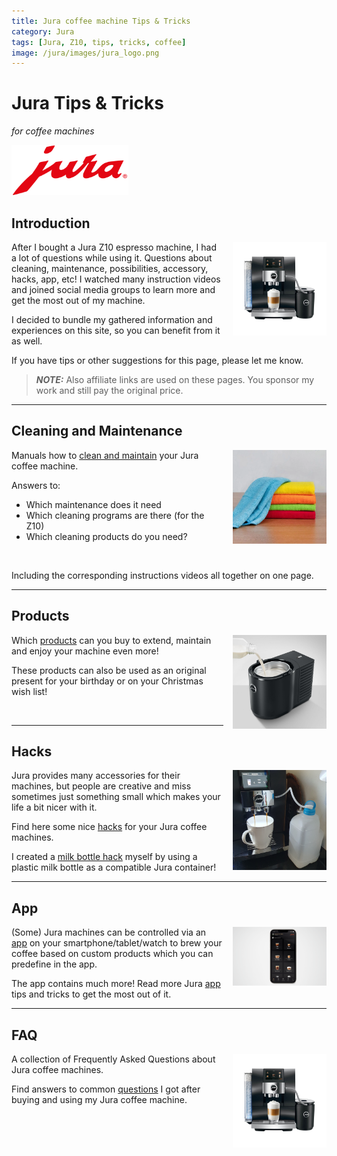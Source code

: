 ```yaml
---
title: Jura coffee machine Tips & Tricks
category: Jura
tags: [Jura, Z10, tips, tricks, coffee]
image: /jura/images/jura_logo.png
---
```


# Jura Tips & Tricks
*for coffee machines*

<img style="height:80px;" src="images/jura_logo.png" alt="Jura logo">

## Introduction

<img style="float:right;height:150px; margin-left:15px;" src="images/jura_z10.jpg" alt="Jura logo">

After I bought a Jura Z10 espresso machine, I had a lot of questions while using it. 
Questions about cleaning, maintenance, possibilities, accessory, hacks, app, etc!
I watched many instruction videos and joined social media groups to learn more and get the most out of my machine.

I decided to bundle my gathered information and experiences on this site, so you can benefit from it as well.

If you have tips or other suggestions for this page, please let me know.

> **_NOTE:_** Also affiliate links are used on these pages. You sponsor my work and still pay the original price.

---

## Cleaning and Maintenance

<a href="/jura/jura_z10_cleaning_maintenance">
<img style="float:right;width:150px; margin-left:15px;" src="images_products/microfiber_cloth.webp" alt="Jura machine cleaning tablets">
</a>

Manuals how to [clean and maintain](jura_z10_cleaning_maintenance) your Jura coffee machine.

Answers to: 
* Which maintenance does it need
* Which cleaning programs are there (for the Z10) 
* Which cleaning products do you need?

<br>

Including the corresponding instructions videos all together on one page.

---
## Products

<a href="/jura/products">
<img style="float:right;width:150px; margin-left:15px;" src="images_products/jura_milk_container_cooled.jpg" alt="Jura cooled milk container">
</a>

Which [products](jura_products) can you buy to extend, maintain and enjoy your machine even more!

These products can also be used as an original present for your birthday or on your Christmas wish list!

<br>

---
## Hacks

<a href="/jura/jura_milk_bottle_as_jura_container">
<img style="float:right;width:150px; margin-left:15px;" src="images_bottle_hack/bottle_hack.jpg" alt="Jura machine milk container hack">
</a>

Jura provides many accessories for their machines, but people are creative and miss sometimes just something small which makes your life a bit nicer with it.

Find here some nice [hacks](jura_hacks) for your Jura coffee machines.

I created a [milk bottle hack](milk_bottle_as_jura_container) myself by using a plastic milk bottle as a compatible Jura container!

---
## App

<a href="/jura/jura_app">
<img style="float:right;width:150px; margin-left:15px;" src="images_app/jura_app.png" alt="Jura app">
</a>

(Some) Jura machines can be controlled via an [app](jura_app) on your smartphone/tablet/watch to brew your coffee based on custom products which you can predefine in the app.

The app contains much more!
Read more Jura [app](jura_app) tips and tricks to get the most out of it.

---
## FAQ

<a href="/jura/jura_faq">
<img style="float:right;width:150px; margin-left:15px;" src="images/jura_z10.jpg" alt="Jura z10">
</a>

A collection of Frequently Asked Questions about Jura coffee machines.

Find answers to common [questions](jura_faq) I got after buying and using my Jura coffee machine.

<br>
<br>